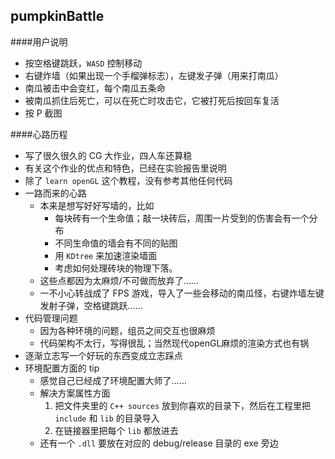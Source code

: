 ## pumpkinBattle

####用户说明

+ 按空格键跳跃，`WASD` 控制移动
+ 右键炸墙（如果出现一个手榴弹标志），左键发子弹（用来打南瓜）
+ 南瓜被击中会变红，每个南瓜五条命
+ 被南瓜抓住后死亡，可以在死亡时攻击它，它被打死后按回车复活
+ 按 P 截图

####心路历程

+ 写了很久很久的 CG 大作业，四人车还算稳
+ 有关这个作业的优点和特色，已经在实验报告里说明
+ 除了 `learn openGL` 这个教程，没有参考其他任何代码
+ 一路而来的心路
    + 本来是想写好好写墙的，比如
        - 每块砖有一个生命值；敲一块砖后，周围一片受到的伤害会有一个分布
        - 不同生命值的墙会有不同的贴图
        - 用 `KDtree` 来加速渲染墙面
        - 考虑如何处理砖块的物理下落。
    + 这些点都因为太麻烦/不可做而放弃了……
    + 一不小心转战成了 FPS 游戏，导入了一些会移动的南瓜怪，右键炸墙左键发射子弹，空格键跳跃……
+ 代码管理问题
	+ 因为各种环境的问题，组员之间交互也很麻烦
	+ 代码架构不太行，写得很乱；当然现代openGL麻烦的渲染方式也有锅
+ 逐渐立志写一个好玩的东西变成立志踩点
+ 环境配置方面的 tip
	+ 感觉自己已经成了环境配置大师了……
	+ 解决方案属性方面
        1. 把文件夹里的 `C++ sources` 放到你喜欢的目录下，然后在工程里把 `include` 和 `lib` 的目录导入
        2. 在链接器里把每个 `lib` 都放进去
    + 还有一个 `.dll` 要放在对应的 debug/release 目录的 exe 旁边
